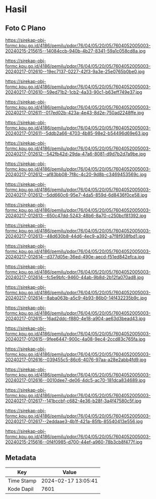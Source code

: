 # Hasil

## Foto C Plano

https://sirekap-obj-formc.kpu.go.id/4186/pemilu/pdpr/76/04/05/20/05/7604052005003-20240215-215615--14084ccb-940b-4b27-8341-59a1c058cd8a.jpg

https://sirekap-obj-formc.kpu.go.id/4186/pemilu/pdpr/76/04/05/20/05/7604052005003-20240217-012610--19ec7137-0227-42f3-9a3e-25e0765b0be0.jpg

https://sirekap-obj-formc.kpu.go.id/4186/pemilu/pdpr/76/04/05/20/05/7604052005003-20240217-012610--59ed71b2-1cb2-4a33-90c1-b63eff749e37.jpg

https://sirekap-obj-formc.kpu.go.id/4186/pemilu/pdpr/76/04/05/20/05/7604052005003-20240217-012611--017ed02b-423a-4e43-8d2e-750ad2248ffe.jpg

https://sirekap-obj-formc.kpu.go.id/4186/pemilu/pdpr/76/04/05/20/05/7604052005003-20240217-012611--5ddb2a66-4703-4b85-98e2-b54496d69e63.jpg

https://sirekap-obj-formc.kpu.go.id/4186/pemilu/pdpr/76/04/05/20/05/7604052005003-20240217-012612--542fb42d-29da-47a6-8081-d9d7b2d7a9be.jpg

https://sirekap-obj-formc.kpu.go.id/4186/pemilu/pdpr/76/04/05/20/05/7604052005003-20240217-012612--af83bb08-7f8c-4c20-9d8b-c3469453569c.jpg

https://sirekap-obj-formc.kpu.go.id/4186/pemilu/pdpr/76/04/05/20/05/7604052005003-20240217-012612--5dd660c6-95e7-4da5-859d-6d8436f0ce58.jpg

https://sirekap-obj-formc.kpu.go.id/4186/pemilu/pdpr/76/04/05/20/05/7604052005003-20240217-012613--650c47dd-5243-48b6-8a70-c250bcf81392.jpg

https://sirekap-obj-formc.kpu.go.id/4186/pemilu/pdpr/76/04/05/20/05/7604052005003-20240217-012613--48d630b8-44d6-4ec9-a392-a7f8f938fbd1.jpg

https://sirekap-obj-formc.kpu.go.id/4186/pemilu/pdpr/76/04/05/20/05/7604052005003-20240217-012614--d377d05e-36ed-490e-aecd-f51ed842efca.jpg

https://sirekap-obj-formc.kpu.go.id/4186/pemilu/pdpr/76/04/05/20/05/7604052005003-20240217-012614--fc5e9bfc-9460-44ab-9b8d-2b12fa070ad8.jpg

https://sirekap-obj-formc.kpu.go.id/4186/pemilu/pdpr/76/04/05/20/05/7604052005003-20240217-012614--8aba063b-a5c9-4b93-86b0-14f432235b9c.jpg

https://sirekap-obj-formc.kpu.go.id/4186/pemilu/pdpr/76/04/05/20/05/7604052005003-20240217-012615--16ad2ddc-f880-4e18-a904-ae63d3bead43.jpg

https://sirekap-obj-formc.kpu.go.id/4186/pemilu/pdpr/76/04/05/20/05/7604052005003-20240217-012615--9fee6447-900c-4a08-9ec4-2ccd83c765fa.jpg

https://sirekap-obj-formc.kpu.go.id/4186/pemilu/pdpr/76/04/05/20/05/7604052005003-20240217-012616--039455c5-86c6-4076-97aa-a28e2abb4fd9.jpg

https://sirekap-obj-formc.kpu.go.id/4186/pemilu/pdpr/76/04/05/20/05/7604052005003-20240217-012616--0010dee7-de06-4dc5-ac70-181dca834689.jpg

https://sirekap-obj-formc.kpu.go.id/4186/pemilu/pdpr/76/04/05/20/05/7604052005003-20240217-012617--141bccbf-c682-4e36-b28f-3a4f47580c5f.jpg

https://sirekap-obj-formc.kpu.go.id/4186/pemilu/pdpr/76/04/05/20/05/7604052005003-20240217-012617--2eddaae3-4b1f-421a-85fb-85540413e556.jpg

https://sirekap-obj-formc.kpu.go.id/4186/pemilu/pdpr/76/04/05/20/05/7604052005003-20240215-215616--0f4f0985-d700-44ef-a960-78b3cb8f477f.jpg


## Metadata

| Key        | Value               |
| ---------- | ------------------- |
| Time Stamp | 2024-02-17 13:05:41 |
| Kode Dapil | 7601                |



